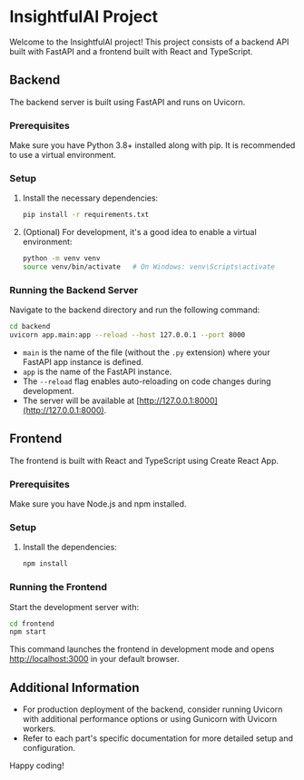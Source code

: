 # InsightfulAI Project

Welcome to the InsightfulAI project! This project consists of a backend API built with FastAPI and a frontend built with React and TypeScript.

## Backend

The backend server is built using FastAPI and runs on Uvicorn.

### Prerequisites

Make sure you have Python 3.8+ installed along with pip. It is recommended to use a virtual environment.

### Setup

1. Install the necessary dependencies:
   ```bash
   pip install -r requirements.txt
   ```

2. (Optional) For development, it's a good idea to enable a virtual environment:
   ```bash
   python -m venv venv
   source venv/bin/activate   # On Windows: venv\Scripts\activate
   ```

### Running the Backend Server

Navigate to the backend directory and run the following command:

```bash
cd backend
uvicorn app.main:app --reload --host 127.0.0.1 --port 8000
```

- `main` is the name of the file (without the `.py` extension) where your FastAPI app instance is defined.
- `app` is the name of the FastAPI instance.
- The `--reload` flag enables auto-reloading on code changes during development.
- The server will be available at [http://127.0.0.1:8000](http://127.0.0.1:8000).

## Frontend

The frontend is built with React and TypeScript using Create React App.

### Prerequisites

Make sure you have Node.js and npm installed.

### Setup

1. Install the dependencies:
   ```bash
   npm install
   ```

### Running the Frontend

Start the development server with:
   ```bash
   cd frontend
   npm start
   ```

This command launches the frontend in development mode and opens [http://localhost:3000](http://localhost:3000) in your default browser.

## Additional Information

- For production deployment of the backend, consider running Uvicorn with additional performance options or using Gunicorn with Uvicorn workers.
- Refer to each part's specific documentation for more detailed setup and configuration.

Happy coding! 